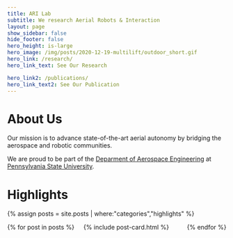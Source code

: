 ```yaml
---
title: ARI Lab
subtitle: We research Aerial Robots & Interaction 
layout: page
show_sidebar: false
hide_footer: false
hero_height: is-large
hero_image: /img/posts/2020-12-19-multilift/outdoor_short.gif
hero_link: /research/
hero_link_text: See Our Research

hero_link2: /publications/
hero_link_text2: See Our Publication
---
```


# About Us

Our mission is to advance state-of-the-art aerial autonomy by bridging the aerospace and robotic communities. 

We are proud to be part of the [Deparment of Aerospace Engineering](https://www.aero.psu.edu/) at [Pennsylvania State University](https://www.psu.edu/). 


# Highlights
{% assign posts = site.posts | where:"categories","highlights" %}
<div class="columns is-multiline">
    {% for post in posts %}
    <div class="column is-4-desktop is-6-tablet">
        {% include post-card.html %}
    </div>
    {% endfor %}
</div>
